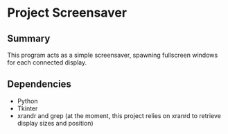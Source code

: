 # Project Screensaver

## Summary

This program acts as a simple screensaver, spawning fullscreen windows for each connected display.

## Dependencies

- Python
- Tkinter
- xrandr and grep (at the moment, this project relies on xranrd to retrieve display sizes and position)
